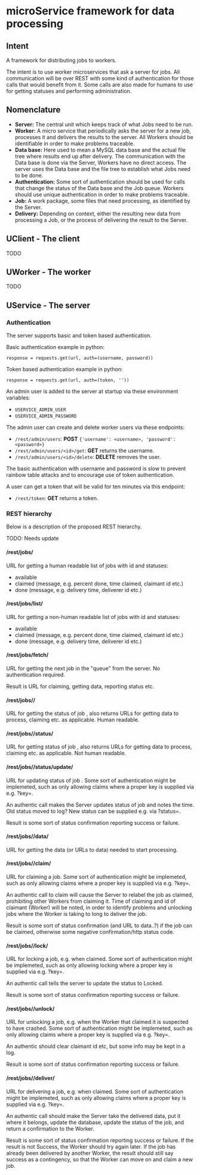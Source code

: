 # microService framework for data processing


## Intent
A framework for distributing jobs to workers.

The intent is to use worker microservices that ask a server for jobs. All
communication will be over REST with some kind of authentication for those
calls that would benefit from it. Some calls are also made for humans to use
for getting statuses and performing administration.


## Nomenclature

- **Server:** The central unit which keeps track of what Jobs need to be run.
- **Worker:** A micro service that periodically asks the server for a new job,
  processes it and delivers the results to the server. All Workers should be
  identifiable in order to make problems traceable.
- **Data base:** Here used to mean a MySQL data base and the actual file tree
  where results end up after delivery. The communication with the Data base is
  done via the Server, Workers have no direct access. The server uses the Data
  base and the file tree to establish what Jobs need to be done.
- **Authentication:** Some sort of authentication should be used for calls that
  change the status of the Data base and the Job queue. Workers should use
  unique authentication in order to make problems traceable.
- **Job:** A work package, some files that need processing, as identified by
  the Server.
- **Delivery:** Depending on context, either the resulting new data from
  processing a Job, or the process of delivering the result to the Server.


## UClient - The client

TODO


## UWorker - The worker

TODO


## UService - The server

### Authentication

The server supports basic and token based authentication.

Basic authentication example in python:

    response = requests.get(url, auth=(username, password))

Token based authentication example in python:

    response = requests.get(url, auth=(token, ''))

An admin user is added to the server at startup via these environment
variables:

- `USERVICE_ADMIN_USER`
- `USERVICE_ADMIN_PASSWORD`

The admin user can create and delete worker users via these endpoints:

- `/rest/admin/users`: **POST** `{'username': <username>, 'password': <password>}`
- `/rest/admin/users/<id>/get`: **GET** returns the username.
- `/rest/admin/users/<id>/delete`: **DELETE** removes the user.

The basic authentication with username and password is slow to prevent
rainbow table attacks and to encourage use of token authentication.

A user can get a token that will be valid for ten minutes via this endpoint:

- `/rest/token`: **GET** returns a token.

### REST hierarchy

Below is a description of the proposed REST hierarchy.

TODO: Needs update


#### /rest/jobs/

URL for getting a human readable list of jobs with id and statuses:
- available
- claimed (message, e.g. percent done, time claimed, claimant id etc.)
- done (message, e.g. delivery time, deliverer id etc.)


#### /rest/jobs/list/

URL for getting a non-human readable list of jobs with id and statuses:
- available
- claimed (message, e.g. percent done, time claimed, claimant id etc.)
- done (message, e.g. delivery time, deliverer id etc.)


#### /rest/jobs/fetch/

URL for getting the next job in the "queue" from the server.  No authentication
required.

Result is URL for claiming, getting data, reporting status etc.


#### /rest/jobs/<id>/

URL for getting the status of job <id>, also returns URLs for getting data to
process, claiming etc. as applicable. Human readable.


#### /rest/jobs/<id>/status/

URL for getting status of job <id>, also returns URLs for getting data to
process, claiming etc. as applicable. Not human readable.

#### /rest/jobs/<id>/status/update/

URL for updating status of job <id>. Some sort of authentication might be
implemeted, such as only allowing claims where a proper key is supplied via
e.g. ?key=.

An authentic call makes the Server updates status of job and notes the time.
Old status moved to log? New status can be supplied e.g. via ?status=.

Result is some sort of status confirmation reporting success or failure.


#### /rest/jobs/<id>/data/

URL for getting the data (or URLs to data) needed to start processing.


#### /rest/jobs/<id>/claim/

URL for claiming a job. Some sort of authentication might be implemeted, such
as only allowing claims where a proper key is supplied via e.g. ?key=.

An authentic call to claim will cause the Server to relabel the job as claimed,
prohibiting other Workers from claiming it. Time of claiming and id of claimant
(Worker) will be noted, in order to identify problems and unlocking jobs where
the Worker is taking to long to deliver the job.

Result is some sort of status confirmation (and URL to data..?) if the job can
be claimed, otherwise some negative confirmation/http status code.


#### /rest/jobs/<id>/lock/

URL for locking a job, e.g. when claimed. Some sort of authentication might be
implemeted, such as only allowing locking where a proper key is supplied via
e.g. ?key=.

An authentic call tells the server to update the status to Locked.

Result is some sort of status confirmation reporting success or failure.


#### /rest/jobs/<id>/unlock/

URL for unlocking a job, e.g. when the Worker that claimed it is suspected to
have crashed. Some sort of authentication might be implemeted, such as only
allowing claims where a proper key is supplied via e.g. ?key=.

An authentic should clear claimant id etc, but some info may be kept in a log.

Result is some sort of status confirmation reporting success or failure.


#### /rest/jobs/<id>/deliver/

URL for delivering a job, e.g. when claimed. Some sort of authentication might
be implemeted, such as only allowing claims where a proper key is supplied via
e.g. ?key=.

An authentic call should make the Server take the delivered data, put it where
it belongs, update the database, update the status of the job, and return a
confirmation to the Worker.

Result is some sort of status confirmation reporting success or failure.  If
the result is not Success, the Worker should try again later. If the job has
already been delivered by another Worker, the result should still say success
as a contingency, so that the Worker can move on and claim a new job.
